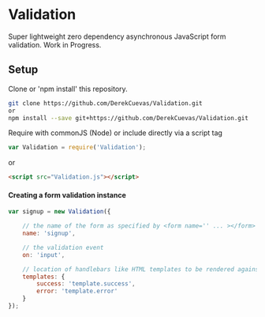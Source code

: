 # Validation

Super lightweight zero dependency asynchronous JavaScript form validation.
Work in Progress.

## Setup
Clone or 'npm install' this repository.

```sh
git clone https://github.com/DerekCuevas/Validation.git
or
npm install --save git+https://github.com/DerekCuevas/Validation.git
```

Require with commonJS (Node) or include directly via a script tag

```javascript
var Validation = require('Validation');
```
or

```html
<script src="Validation.js"></script>
```

#### Creating a form validation instance

```javascript
var signup = new Validation({

    // the name of the form as specified by <form name='' ... ></form>
    name: 'signup',

    // the validation event
    on: 'input',

    // location of handlebars like HTML templates to be rendered against each input
    templates: {
        success: 'template.success',
        error: 'template.error'
    }
});
```
